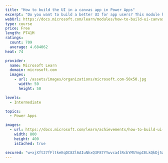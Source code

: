 ```yaml
---
title: "How to build the UI in a canvas app in Power Apps"
excerpt: "Do you want to build a better UI for app users? This module helps you do that using themes, icons, images, personalization, different form factors, and controls."
webUrl: https://docs.microsoft.com/learn/modules/how-to-build-ui-canvas-app/
type: course
price: Free
length: PT41M
ratings:
  count: 709
  average: 4.684062
heat: 74

provider:
  name: Microsoft Learn
  domain: microsoft.com
  images:
    - url: /assets/images/organizations/microsoft.com-50x50.jpg
      width: 50
      height: 50

levels:
  - Intermediate

topics:
  - Power Apps

images:
  - url: https://docs.microsoft.com/learn/achievements/how-to-build-ui-canvas-app-social.png
    width: 800
    height: 400
    isCached: true

secured: "w+xjXft27fFltkeEqDC8Zl6AIuNhxQ3F87YYwvca4lRcbYMSYmpIELkQkDj5aE97CAOQs1WNxzTRVNeEfwQqFi1VbfvRC+E9JclPhAPPV1ChjybbTfqlKejQxve44BhdYQbc4tzW6ECc+yq9kRHORc5FNFjqerow7scSHKn8Y580WnjA2uKCeRWhJPJC6eyCn4TzAqFJyLesQvwF1m77Vj5Ixl/lO5R3cyU1cMAusU7Vbj28BMPxGvwAskMJsX8x/uISALZ9YPx0B4P5a1jNPH0vSpaJjyBOx/hfCANiegBhheB3na88ps5cM8wuyTghzJdQXJCThOfj2DXKe3lUtDmhZSo4M1mATh17NS7WrvBxg5sjJhDbD+SFy83TGoBDs6r9ZbPvRyiYaEl6HyrHkg==;ZyY4iL2DjEQGTlh9RVN6+A=="
---
```


